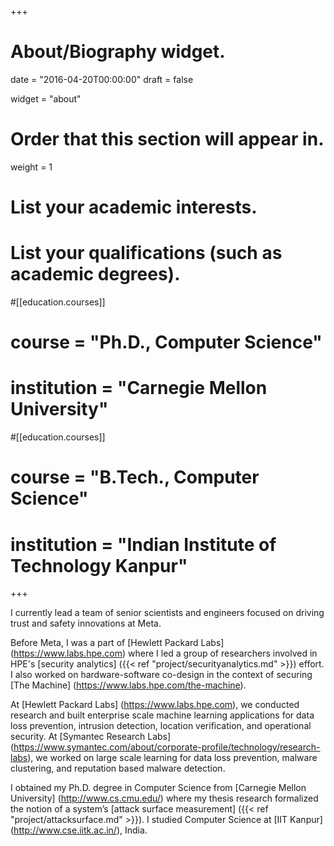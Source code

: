 +++
# About/Biography widget.

date = "2016-04-20T00:00:00"
draft = false

widget = "about"

# Order that this section will appear in.
weight = 1

# List your academic interests.

# List your qualifications (such as academic degrees).
#[[education.courses]]
#  course = "Ph.D., Computer Science"
#  institution = "Carnegie Mellon University"
 


#[[education.courses]]
#  course = "B.Tech., Computer Science"
#  institution = "Indian Institute of Technology Kanpur"

 
+++
<p>
I currently lead a team of senior scientists and engineers focused on driving trust and safety innovations at Meta.
  
Before Meta, I was a part of [Hewlett Packard Labs] (https://www.labs.hpe.com) where I led a group of researchers involved in HPE's [security analytics] ({{< ref "project/securityanalytics.md" >}}) effort. I also worked on hardware-software co-design in the context of securing [The Machine] (https://www.labs.hpe.com/the-machine).

At [Hewlett Packard Labs] (https://www.labs.hpe.com), we conducted research and built enterprise scale machine learning applications for data loss prevention, intrusion detection, location verification, and operational security. At [Symantec Research Labs] (https://www.symantec.com/about/corporate-profile/technology/research-labs), we worked on large scale learning for data loss prevention, malware clustering, and reputation based malware detection. 

I obtained my Ph.D. degree in Computer Science from [Carnegie Mellon University] (http://www.cs.cmu.edu/) where my thesis research formalized the notion of a system’s [attack surface measurement] ({{< ref "project/attacksurface.md" >}}). I studied Computer Science at [IIT Kanpur] (http://www.cse.iitk.ac.in/), India. 

